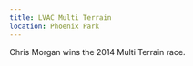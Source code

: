 ```yaml
---
title: LVAC Multi Terrain
location: Phoenix Park
---
```


Chris Morgan wins the 2014 Multi Terrain race.
